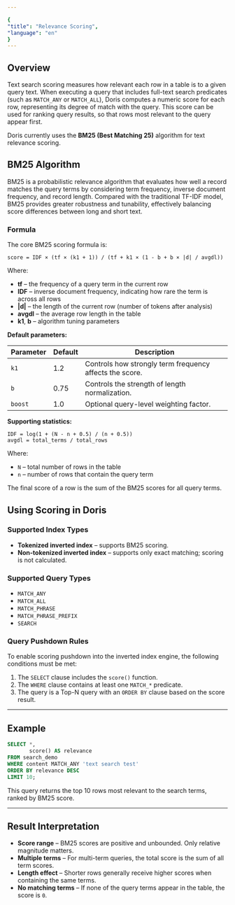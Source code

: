```yaml
---

{
"title": "Relevance Scoring",
"language": "en"
}
---
```


## Overview

Text search scoring measures how relevant each row in a table is to a given query text.
When executing a query that includes full-text search predicates (such as `MATCH_ANY` or `MATCH_ALL`), Doris computes a numeric score for each row, representing its degree of match with the query.
This score can be used for ranking query results, so that rows most relevant to the query appear first.

Doris currently uses the **BM25 (Best Matching 25)** algorithm for text relevance scoring.

## BM25 Algorithm

BM25 is a probabilistic relevance algorithm that evaluates how well a record matches the query terms by considering term frequency, inverse document frequency, and record length.
Compared with the traditional TF-IDF model, BM25 provides greater robustness and tunability, effectively balancing score differences between long and short text.

### Formula

The core BM25 scoring formula is:

```
score = IDF × (tf × (k1 + 1)) / (tf + k1 × (1 - b + b × |d| / avgdl))
```

Where:

* **tf** – the frequency of a query term in the current row
* **IDF** – inverse document frequency, indicating how rare the term is across all rows
* **|d|** – the length of the current row (number of tokens after analysis)
* **avgdl** – the average row length in the table
* **k1**, **b** – algorithm tuning parameters

**Default parameters:**

| Parameter | Default | Description                                             |
| --------- | ------- | ------------------------------------------------------- |
| `k1`      | 1.2     | Controls how strongly term frequency affects the score. |
| `b`       | 0.75    | Controls the strength of length normalization.          |
| `boost`   | 1.0     | Optional query-level weighting factor.                  |

**Supporting statistics:**

```
IDF = log(1 + (N - n + 0.5) / (n + 0.5))
avgdl = total_terms / total_rows
```

Where:

* `N` – total number of rows in the table
* `n` – number of rows that contain the query term

The final score of a row is the sum of the BM25 scores for all query terms.


## Using Scoring in Doris

### Supported Index Types

* **Tokenized inverted index** – supports BM25 scoring.
* **Non-tokenized inverted index** – supports only exact matching; scoring is not calculated.

### Supported Query Types

* `MATCH_ANY`
* `MATCH_ALL`
* `MATCH_PHRASE`
* `MATCH_PHRASE_PREFIX`
* `SEARCH`

### Query Pushdown Rules

To enable scoring pushdown into the inverted index engine, the following conditions must be met:

1. The `SELECT` clause includes the `score()` function.
2. The `WHERE` clause contains at least one `MATCH_*` predicate.
3. The query is a Top-N query with an `ORDER BY` clause based on the score result.

---

## Example

```sql
SELECT *,
       score() AS relevance
FROM search_demo
WHERE content MATCH_ANY 'text search test'
ORDER BY relevance DESC
LIMIT 10;
```

This query returns the top 10 rows most relevant to the search terms, ranked by BM25 score.

---

## Result Interpretation

* **Score range** – BM25 scores are positive and unbounded. Only relative magnitude matters.
* **Multiple terms** – For multi-term queries, the total score is the sum of all term scores.
* **Length effect** – Shorter rows generally receive higher scores when containing the same terms.
* **No matching terms** – If none of the query terms appear in the table, the score is `0`.
